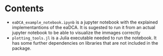 # Contents

- `eaDCA_example_notebook.ipynb` is a jupyter notebook with the explained implementantions of the eaDCA. It is sugested to run it from an actual jupyter notebook to be able to visualize the immages correctly
- `plotting_tools.jl` is a Julia executable needed to run the notebook. It has some further dependencies on libraries that are not included in the package. 



